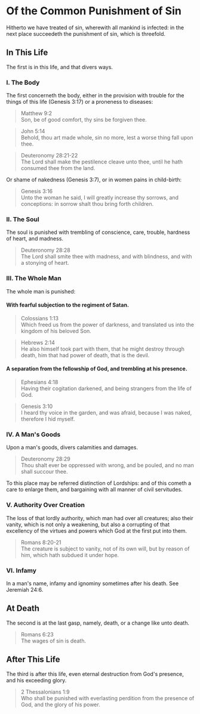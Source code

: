 # Of the Common Punishment of Sin

Hitherto we have treated of sin, wherewith all mankind is infected: in the next place succeedeth the punishment of sin, which is threefold. 

## In This Life

The first is in this life, and that divers ways. 

### I. The Body

The first concerneth the body, either in the provision with trouble for the things of this life (Genesis 3:17) or a proneness to diseases:

> Matthew 9:2  
> Son, be of good comfort, thy sins be forgiven thee.

> John 5:14  
> Behold, thou art made whole, sin no more, lest a worse thing fall upon thee.

> Deuteronomy 28:21-22  
> The Lord shall make the pestilence cleave unto thee, until he hath consumed thee from the land.

Or shame of nakedness (Genesis 3:7), or in women pains in child-birth: 

> Genesis 3:16  
> Unto the woman he said, I will greatly increase thy sorrows, and conceptions: in sorrow shalt thou bring forth children.

### II. The Soul

The soul is punished with trembling of conscience, care, trouble, hardness of heart, and madness.

> Deuteronomy 28:28  
> The Lord shall smite thee with madness, and with blindness, and with a stonying of heart.

### III. The Whole Man

The whole man is punished:

#### With fearful subjection to the regiment of Satan.

> Colossians 1:13  
> Which freed us from the power of darkness, and translated us into the kingdom of his beloved Son.

> Hebrews 2:14  
> He also himself took part with them, that he might destroy through death, him that had power of death, that is the devil.

#### A separation from the fellowship of God, and trembling at his presence.

> Ephesians 4:18  
> Having their cogitation darkened, and being strangers from the life of God.

> Genesis 3:10  
> I heard thy voice in the garden, and was afraid, because I was naked, therefore I hid myself.

### IV. A Man's Goods

Upon a man's goods, divers calamities and damages.

> Deuteronomy 28:29  
> Thou shalt ever be oppressed with wrong, and be pouled, and no man shall succour thee.

To this place may be referred distinction of Lordships: and of this cometh a care to enlarge them, and bargaining with all manner of civil servitudes.

### V. Authority Over Creation

The loss of that lordly authority, which man had over all creatures; also their vanity, which is not only a weakening, but also a corrupting of that excellency of the virtues and powers which God at the first put into them.

> Romans 8:20-21  
> The creature is subject to vanity, not of its own will, but by reason of him, which hath subdued it under hope.

### VI. Infamy

In a man's name, infamy and ignominy sometimes after his death. See Jeremiah 24:6.

## At Death

The second is at the last gasp, namely, death, or a change like unto death.

> Romans 6:23  
> The wages of sin is death.

## After This Life

The third is after this life, even eternal destruction from God's presence, and his exceeding glory.

> 2 Thessalonians 1:9  
> Who shall be punished with everlasting perdition from the presence of God, and the glory of his power.